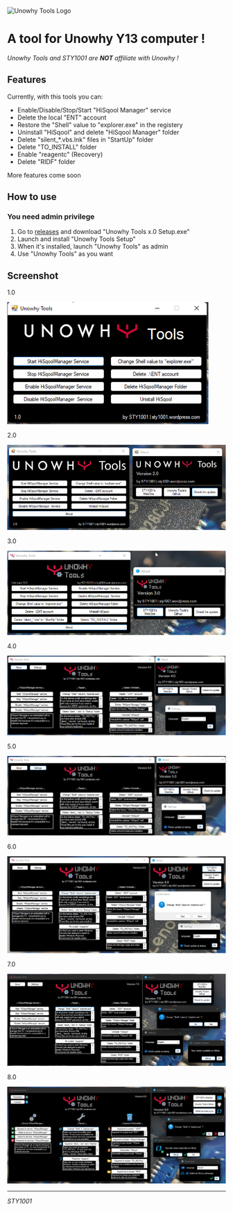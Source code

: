 ![Unowhy Tools Logo](https://raw.githubusercontent.com/STY1001/Unowhy-Tools/master/README/UT%20Logo.png)
# A tool for Unowhy Y13 computer !

*Unowhy Tools and STY1001 are __NOT__ affiliate with Unowhy !*

## Features
Currently, with this tools you can:
- Enable/Disable/Stop/Start "HiSqool Manager" service
- Delete the local "ENT" account
- Restore the "Shell" value to "explorer.exe" in the registery
- Uninstall "HiSqool" and delete "HiSqool Manager" folder
- Delete "silent_*.vbs.lnk" files in "StartUp" folder
- Delete "TO_INSTALL" folder
- Enable "reagentc" (Recovery)
- Delete "RIDF" folder

More features come soon

## How to use
### You need admin privilege
1. Go to [releases](https://github.com/STY1001/Unowhy-Tools/releases/latest) and download "Unowhy Tools x.0 Setup.exe"
2. Launch and install "Unowhy Tools Setup"
3. When it's installed, launch "Unowhy Tools" as admin
4. Use "Unowhy Tools" as you want

## Screenshot
1.0

![UT Screen](/README/UT1.0.png)

2.0

![UT Screen](/README/UT2.0.png)

3.0

![UT Screen](/README/UT3.0.png)

4.0

![UT Screen](/README/UT4.0.png)

5.0

![UT Screen](/README/UT5.0.png)

6.0

![UT Screen](/README/UT6.0.png)

7.0

![UT Screen](/README/UT7.0.png)

8.0

![UT Screen](/README/UT8.0.png)

***

*STY1001*
